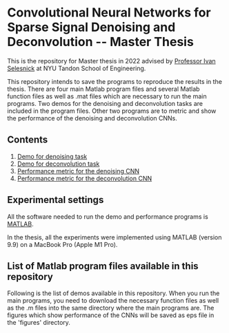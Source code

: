 # Convolutional Neural Networks for Sparse Signal Denoising and Deconvolution -- Master Thesis

This is the repository for Master thesis in 2022 advised by [Professor Ivan Selesnick](https://eeweb.engineering.nyu.edu/iselesni/) at NYU Tandon School of Engineering.

This repository intends to save the programs to reproduce the results in the thesis.
There are four main Matlab program files and several Matlab function files as well as .mat files which are necessary to run the main programs.
Two demos for the denoising and deconvolution tasks are included in the program files.
Other two programs are to metric and show the performance of the denoising and deconvolution CNNs.

## Contents

1. [Demo for denoising task](/denoiser/demo_denoiser.m)
2. [Demo for deconvolution task](/denoiser/figures.m)
3. [Performance metric for the denoising CNN](/deconvolver/demo_deconvolver.m)
4. [Performance metric for the deconvolution CNN](/deconvolver/figures.m)

## Experimental settings

All the software needed to run the demo and performance programs is [MATLAB](https://www.mathworks.com/products/get-matlab.html?s_tid=gn_getml). 

In the thesis, all the experiments were implemented using MATLAB (version 9.9) on a MacBook Pro (Apple M1 Pro).

## List of Matlab program files available in this repository

Following is the list of demos available in this repository. When you run the main programs, you need to download the necessary function files as well as the .m files into the same directory where the main programs are. The figures which show performance of the CNNs will be saved as eps file in the 'figures' directory.
